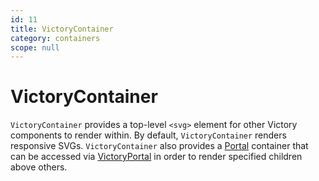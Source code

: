 ```yaml
---
id: 11
title: VictoryContainer
category: containers
scope: null
---
```

# VictoryContainer

`VictoryContainer` provides a top-level `<svg>` element for other Victory components to render within.
By default, `VictoryContainer` renders responsive SVGs. `VictoryContainer` also provides a [Portal][]
container that can be accessed via [VictoryPortal][] in order to render specified children above others.

[VictoryPortal]: /docs/victory-portal
[Portal]: https://github.com/FormidableLabs/victory-core/blob/master/src/victory-portal/portal.js
